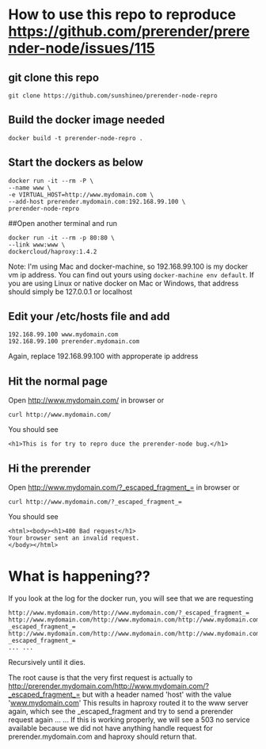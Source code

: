 # How to use this repo to reproduce https://github.com/prerender/prerender-node/issues/115

## git clone this repo
```
git clone https://github.com/sunshineo/prerender-node-repro
```

## Build the docker image needed
```
docker build -t prerender-node-repro .
```

## Start the dockers as below
```
docker run -it --rm -P \
--name www \
-e VIRTUAL_HOST=http://www.mydomain.com \
--add-host prerender.mydomain.com:192.168.99.100 \
prerender-node-repro
```

##Open another terminal and run
```
docker run -it --rm -p 80:80 \
--link www:www \
dockercloud/haproxy:1.4.2
```
Note: I'm using Mac and docker-machine, so 192.168.99.100 is my docker vm ip address. You can find out yours using `docker-machine env default`. If you are using Linux or native docker on Mac or Windows, that address should simply be 127.0.0.1 or localhost

## Edit your /etc/hosts file and add
```
192.168.99.100 www.mydomain.com
192.168.99.100 prerender.mydomain.com
```
Again, replace 192.168.99.100 with approperate ip address

## Hit the normal page
Open http://www.mydomain.com/ in browser or 
```
curl http://www.mydomain.com/
```
You should see
```
<h1>This is for try to repro duce the prerender-node bug.</h1>
```

## Hi the prerender
Open http://www.mydomain.com/?_escaped_fragment_= in browser or 
```
curl http://www.mydomain.com/?_escaped_fragment_=
```
You should see
```
<html><body><h1>400 Bad request</h1>
Your browser sent an invalid request.
</body></html>
```

# What is happening??
If you look at the log for the docker run, you will see that we are requesting
```
http://www.mydomain.com/http://www.mydomain.com/?_escaped_fragment_=
http://www.mydomain.com/http://www.mydomain.com/http://www.mydomain.com/?_escaped_fragment_=
http://www.mydomain.com/http://www.mydomain.com/http://www.mydomain.com/http://www.mydomain.com/?_escaped_fragment_=
... ...
```
Recursively until it dies.

The root cause is that the very first request is actually to http://prerender.mydomain.com/http://www.mydomain.com/?_escaped_fragment_= but with a header named 'host' with the value 'www.mydomain.com'
This results in haproxy routed it to the www server again, which see the _escaped_fragment and try to send a prerender request again ... ...
If this is working properly, we will see a 503 no service available because we did not have anything handle request for prerender.mydomain.com and haproxy should return that.



